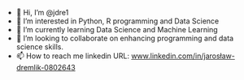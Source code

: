 - 👋 Hi, I’m @jdre1
- 👀 I’m interested in Python, R programming and Data Science
- 🌱 I’m currently learning Data Science and Machine Learning
- 💞️ I’m looking to collaborate on enhancing programming and data science skills.
- 📫 How to reach me linkedin URL: www.linkedin.com/in/jarosław-dremlik-0802643

<!---
jdre1/jdre1 is a ✨ special ✨ repository because its `README.md` (this file) appears on your GitHub profile.
You can click the Preview link to take a look at your changes.
--->
